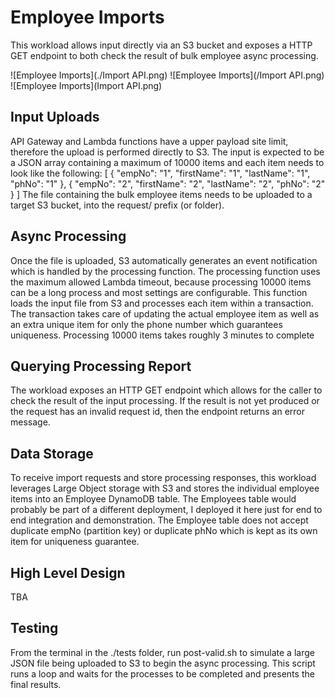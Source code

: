 # Employee Imports

This workload allows input directly via an S3 bucket and exposes a HTTP GET endpoint to both check the result of bulk employee async processing.

![Employee Imports](./Import API.png)
![Employee Imports](/Import API.png)
![Employee Imports](Import API.png)

## Input Uploads

API Gateway and Lambda functions have a upper payload site limit, therefore the upload is performed directly to S3.
The input is expected to be a JSON array containing a maximum of 10000 items and each item needs to look like the following:
[
   { "empNo": "1", "firstName": "1", "lastName": "1", "phNo": "1" },
    { "empNo": "2", "firstName": "2", "lastName": "2", "phNo": "2" }
]
The file containing the bulk employee items needs to be uploaded to a target S3 bucket, into the request/ prefix (or folder).

## Async Processing

Once the file is uploaded, S3 automatically generates an event notification which is handled by the processing function.
The processing function uses the maximum allowed Lambda timeout, because processing 10000 items can be a long process and most settings are configurable.
This function loads the input file from S3 and processes each item within a transaction.
The transaction takes care of updating the actual employee item as well as an extra unique item for only the phone number which guarantees uniqueness.
Processing 10000 items takes roughly 3 minutes to complete

## Querying Processing Report

The workload exposes an HTTP GET endpoint which allows for the caller to check the result of the input processing.
If the result is not yet produced or the request has an invalid request id, then the endpoint returns an error message.

## Data Storage

To receive import requests and store processing responses, this workload leverages Large Object storage with S3 and stores the individual employee items into an Employee DynamoDB table.
The Employees table would probably be part of a different deployment, I deployed it here just for end to end integration and demonstration.
The Employee table does not accept duplicate empNo (partition key) or duplicate phNo which is kept as its own item for uniqueness guarantee.

## High Level Design

TBA

## Testing

From the terminal in the ./tests folder, run post-valid.sh to simulate a large JSON file being uploaded to S3 to begin the async processing.
This script runs a loop and waits for the processes to be completed and presents the final results.
